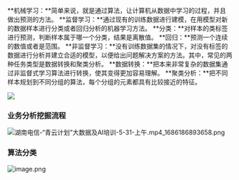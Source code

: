 **机械学习：**简单来说，就是通过算法，让计算机从数据中学习的过程，并且做出预测的方法。
**监督学习：**通过现有的训练数据进行建模，在用模型对新的数据样本进行分类或者回归分析的机器学习方法。
**分类：**对样本的类标签进行预测，判断样本属于哪一个分类，结果是离散值。
**回归：**预测一个连续的数值或者是范围。
**非监督学习：**没有训练数据集的情况下，对没有标签的数据进行分析并建立合适的模型，以便给出问题解决方案的方法。其中，常见的两种任务类型是数据转换和聚类分析。
**数据转换：**把本来非常复杂的数据集通过非监督式学习算法进行转换，使其变得更加容易理解。
**聚类分析：**把不同样本规划到不同分组的算法，每个分组的元素都具有比较接近的特征。

![](https://cdn.nlark.com/yuque/0/2023/jpeg/36113154/1686558463024-9da24284-7fbe-40c8-8343-675bea335de2.jpeg)

### 业务分析挖掘流程

![湖南电信-“青云计划”大数据及AI培训-5-31-上午.mp4_1686186893658.png](https://cdn.nlark.com/yuque/0/2023/png/36113154/1686186906732-55ffcb5a-75e7-4486-8d60-89b54d7f7af2.png#averageHue=%23d9d5d3&clientId=ua326b0b8-240f-4&from=drop&id=u702f9fa6&originHeight=1012&originWidth=1584&originalType=binary&ratio=1.25&rotation=0&showTitle=false&size=613312&status=done&style=none&taskId=u8d601355-ef6e-4979-bef1-9a8b8b0e7ba&title=)

### 算法分类

![image.png](https://cdn.nlark.com/yuque/0/2023/png/36113154/1686187545165-abac5232-54af-4fe2-99d7-580d0be1357d.png#averageHue=%23f9daac&clientId=ua326b0b8-240f-4&from=paste&height=442&id=ubdfdff11&originHeight=552&originWidth=891&originalType=binary&ratio=1.25&rotation=0&showTitle=false&size=195039&status=done&style=none&taskId=u1aaf803e-060b-4feb-8f49-7a7d19a1430&title=&width=712.8)

<!-- ##{"timestamp":1704204254}## -->